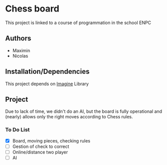 # Chess board

This project is linked to a course of programmation in the school ENPC

## Authors

* Maximin
* Nicolas

## Installation/Dependencies

This project depends on [Imagine](http://imagine.enpc.fr/~monasse/Imagine++/) Library

## Project

Due to lack of time, we didn't do an AI, but the board is fully operational and (nearly) allows only the right moves according to Chess rules. 

### To Do List
- [x] Board, moving pieces, checking rules
- [ ] Gestion of check to correct
- [ ] Online/distance two player
- [ ] AI
